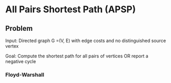 # All Pairs Shortest Path (APSP)

## Problem

Input: Directed graph G =(V, E) with edge costs and no distinguished source vertex

Goal: Compute the shortest path for all pairs of vertices OR report a negative cycle

### Floyd-Warshall
